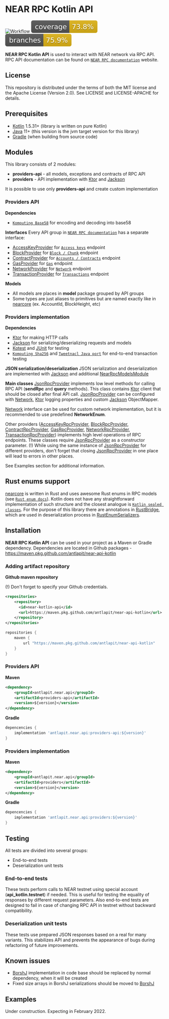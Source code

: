 # NEAR RPC Kotlin API

![Workflow](https://github.com/antlapit/near-api-kotlin/actions/workflows/main.yml/badge.svg)
![Coverage](.github/badges/jacoco.svg)
![Branches](.github/badges/branches.svg)

**NEAR RPC Kotlin API** is used to interact with NEAR network via RPC API. 
RPC API documentation can be found on [`NEAR RPC documentation`] website.

## License
This repository is distributed under the terms of both the MIT license and the Apache License (Version 2.0). See LICENSE and LICENSE-APACHE for details.

## Prerequisites
- [Kotlin] 1.5.31+ (library is written on pure Kotlin)
- [Java] 11+ (this version is the jvm target version for this library)
- [Gradle] (when building from source code)

## Modules
This library consists of 2 modules:  
* **providers-api** - all models, exceptions and contracts of RPC API 
* **providers** - API implementation with [Ktor] and [Jackson]  

It is possible to use only **providers-api** and create custom implementation

### Providers API
**Dependencies**
* [`Komputing Base58`] for encoding and decoding into base58

**Interfaces**
Every API group in [`NEAR RPC documentation`] has a separate interface:
* [AccessKeyProvider] for [`Access keys`] endpoint
* [BlockProvider] for [`Block / Chunk`] endpoint
* [ContractProvider] for [`Accounts / Contracts`] endpoint
* [GasProvider] for [`Gas`] endpoint
* [NetworkProvider] for [`Network`] endpoint
* [TransactionProvider] for [`Transactions`] endpoint 

**Models**
* All models are places in **model** package grouped by API groups
* Some types are just aliases to primitives but are named exactly like in [nearcore] (ex. AccountId, BlockHeight, etc)

### Providers implementation
**Dependencies**
* [Ktor] for making HTTP calls
* [Jackson] for serializing/deserializing requests and models
* [Kotest] and [JUnit] for testing
* [`Komputing Sha256`] and [`Tweetnacl Java port`] for end-to-end transaction testing

**JSON serialization/deserialization**
JSON serialization and deserialization are implemented with [Jackson] and additional [NearRpcModelsModule]

**Main classes**
[JsonRpcProvider] implements low level methods for calling RPC API (**sendRpc** and **query** methods). 
This class contains [Ktor] client that should be closed after final API call. [JsonRpcProvider] can be configured with
[Network], [Ktor] logging properties and custom [Jackson] ObjectMapper.

[Network] interface can be used for custom network implementation, but it is recommended to use predefined **NetworkEnum**.

Other providers ([AccessKeyRpcProvider], [BlockRpcProvider], [ContractRpcProvider], [GasRpcProvider], 
[NetworkRpcProvider], [TransactionRpcProvider]) implements high level operations of RPC endpoints. These classes
require [JsonRpcProvider] as a constructor parameter. (!) While using the same instance of [JsonRpcProvider] for 
different providers, don't forget that closing [JsonRpcProvider] in one place will lead to errors in other places.  

See Examples section for additional information.

## Rust enums support
[nearcore] is written in Rust and uses awesome Rust enums in RPC models (see [`Rust enum docs`]).
Kotlin does not have any straightforward implementation of such structure and the closest analogue is [`Kotlin sealed classes`].
For the purpose of this library there are annotations in [RustBridge], which are used in deserialization process in [RustEnumSerializers].

## Installation
**NEAR RPC Kotlin API** can be used in your project as a Maven or Gradle dependency.
Dependencies are located in Github packages - https://maven.pkg.github.com/antlapit/near-api-kotlin

### Adding artifact repository
**Github maven repository**

(!) Don't forget to specify your Github credentials.

```xml
<repositories>
    <repository>
      <id>near-kotlin-api</id>
      <url>https://maven.pkg.github.com/antlapit/near-api-kotlin</url>
    </repository>
</repositories>
```

```groovy
repositories {
    maven {
        url "https://maven.pkg.github.com/antlapit/near-api-kotlin"
    }
}
```

### Providers API
**Maven**
```xml
<dependency>
    <groupId>antlapit.near.api</groupId>
    <artifactId>providers-api</artifactId>
    <version>${version}</version>
</dependency>
```

**Gradle**
```groovy
depencencies {
    implementation 'antlapit.near.api:providers-api:${version}'
}
```

### Providers implementation
**Maven**
```xml
<dependency>
    <groupId>antlapit.near.api</groupId>
    <artifactId>providers</artifactId>
    <version>${version}</version>
</dependency>
```

**Gradle**
```groovy
depencencies {
    implementation 'antlapit.near.api:providers:${version}'
}
```

## Testing
All tests are divided into several groups:
* End-to-end tests
* Deserialization unit tests

### End-to-end tests
These tests perform calls to NEAR testnet using special account (**api_kotlin.testnet**) if needed.
This is useful for testing the equality of responses by different request parameters.
Also end-to-end tests are designed to fail in case of changing RPC API in testnet without backward compatibility.

### Deserialization unit tests
These tests use prepared JSON responses based on a real for many variants.
This stabilizes API and prevents the appearance of bugs during refactoring of future improvements.

## Known issues
* [BorshJ] implementation in code base should be replaced by normal dependency, when it will be created
* Fixed size arrays in BorshJ serializations should be moved to [BorshJ]

## Examples

Under construction. Expecting in February 2022.

[`NEAR RPC documentation`]: https://docs.near.org/docs/api/rpc
[`Access keys`]: https://docs.near.org/docs/api/rpc/access-keys
[`Accounts / Contracts`]: https://docs.near.org/docs/api/rpc/contracts
[`Block / Chunk`]: https://docs.near.org/docs/api/rpc/block-chunk
[`Gas`]: https://docs.near.org/docs/api/rpc/gas
[`Protocol`]: https://docs.near.org/docs/api/rpc/protocol
[`Network`]: https://docs.near.org/docs/api/rpc/network
[`Transactions`]: https://docs.near.org/docs/api/rpc/transactions


[RepositoryURL]: https://github.com/antlapit/near-api-kotlin

[BorshJ]: https://github.com/near/borshj
[nearcore]: https://github.com/near/nearcore
[Gradle]: https://gradle.org
[Java]: https://java.com
[Kotlin]: https://kotlinlang.org/
[Ktor]: https://ktor.io/
[Jackson]: https://github.com/FasterXML/jackson
[Kotest]: https://kotest.io/
[JUnit]: https://junit.org/
[`Komputing Base58`]: https://github.com/komputing/KBase58
[`Komputing Sha256`]: https://github.com/komputing/KHash
[`Tweetnacl Java port`]: https://github.com/InstantWebP2P/tweetnacl-java

[`Rust enum docs`]: https://doc.rust-lang.org/book/ch06-01-defining-an-enum.html
[`Kotlin sealed classes`]: https://kotlinlang.org/docs/sealed-classes.html

[AccessKeyProvider]: https://github.com/antlapit/near-api-kotlin/tree/main/providers-api/src/main/kotlin/antlapit/near/api/providers/AccessKeyProvider.kt
[BlockProvider]: https://github.com/antlapit/near-api-kotlin/tree/main/providers-api/src/main/kotlin/antlapit/near/api/providers/BlockProvider.kt
[ContractProvider]: https://github.com/antlapit/near-api-kotlin/tree/main/providers-api/src/main/kotlin/antlapit/near/api/providers/ContractProvider.kt
[GasProvider]: https://github.com/antlapit/near-api-kotlin/tree/main/providers-api/src/main/kotlin/antlapit/near/api/providers/GasProvider.kt
[NetworkProvider]: https://github.com/antlapit/near-api-kotlin/tree/main/providers-api/src/main/kotlin/antlapit/near/api/providers/NetworkProvider.kt
[TransactionProvider]: https://github.com/antlapit/near-api-kotlin/tree/main/providers-api/src/main/kotlin/antlapit/near/api/providers/TransactionProvider.kt
[RustBridge]: https://github.com/antlapit/near-api-kotlin/tree/main/providers-api/src/main/kotlin/antlapit/near/api/providers/model/rust/RustBridge.kt


[Network]: https://github.com/antlapit/near-api-kotlin/tree/main/providers/src/main/kotlin/antlapit/near/api/providers/base/config/Network.kt
[JsonRpcProvider]: https://github.com/antlapit/near-api-kotlin/tree/main/providers/src/main/kotlin/antlapit/near/api/providers/base/JsonRpcProvider.kt
[AccessKeyRpcProvider]: https://github.com/antlapit/near-api-kotlin/tree/main/providers/src/main/kotlin/antlapit/near/api/providers/endpoints/AccessKeyRpcProvider.kt
[BlockRpcProvider]: https://github.com/antlapit/near-api-kotlin/tree/main/providers/src/main/kotlin/antlapit/near/api/providers/endpoints/BlockRpcProvider.kt
[ContractRpcProvider]: https://github.com/antlapit/near-api-kotlin/tree/main/providers/src/main/kotlin/antlapit/near/api/providers/endpoints/ContractRpcProvider.kt
[GasRpcProvider]: https://github.com/antlapit/near-api-kotlin/tree/main/providers/src/main/kotlin/antlapit/near/api/providers/endpoints/GasRpcProvider.kt
[NetworkRpcProvider]: https://github.com/antlapit/near-api-kotlin/tree/main/providers/src/main/kotlin/antlapit/near/api/providers/endpoints/NetworkRpcProvider.kt
[TransactionRpcProvider]: https://github.com/antlapit/near-api-kotlin/tree/main/providers/src/main/kotlin/antlapit/near/api/providers/endpoints/TransactionRpcProvider.kt
[RustEnumSerializers]: https://github.com/antlapit/near-api-kotlin/tree/main/providers/src/main/kotlin/antlapit/near/api/json/RustEnumSerializers.kt
[NearRpcModelsModule]: https://github.com/antlapit/near-api-kotlin/tree/main/providers/src/main/kotlin/antlapit/near/api/json/NearRpcModelsModule.kt
